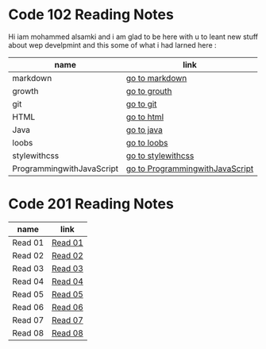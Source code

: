 # Code 102 Reading Notes 

Hi iam mohammed alsamki and i am glad to be here with u to leant new stuff about wep develpmint and this some of what i had larned here :

name  | link | 
------------ | ------------- 
markdown | [go to markdown](https://mohammedalsamki.github.io/reading-notes/markdown)
growth | [go to grouth](https://mohammedalsamki.github.io/reading-notes/growth)
git | [go to git](https://mohammedalsamki.github.io/reading-notes/git)
HTML | [go to html](https://mohammedalsamki.github.io/reading-notes/html)
Java | [go to java](https://mohammedalsamki.github.io/reading-notes/java)
loobs | [go to loobs](https://mohammedalsamki.github.io/reading-notes/loobs)
stylewithcss |  [go to stylewithcss](https://mohammedalsamki.github.io/reading-notes/stylewithcss)
ProgrammingwithJavaScript |  [go to ProgrammingwithJavaScript](https://mohammedalsamki.github.io/reading-notes/ProgrammingwithJavaScript)


# Code 201 Reading Notes 

name  | link | 
------------ | ------------- 
Read 01 | [Read 01](https://mohammedalsamki.github.io/reading-notes/Read01Htmlbook)
Read 02 | [Read 02](https:)
Read 03 | [Read 03](https:)
Read 04 | [Read 04](https:)
Read 05 | [Read 05](https:)
Read 06 | [Read 06](https:)
Read 07 | [Read 07](https:)
Read 08 | [Read 08](https:)
